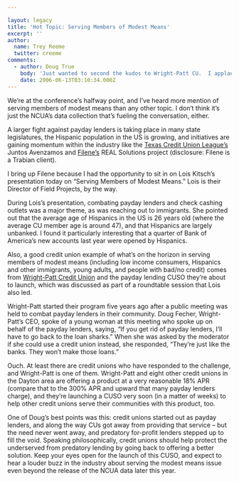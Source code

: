 ```yaml
---

layout: legacy
title: 'Hot Topic: Serving Members of Modest Means'
excerpt: ''
author:
  name: Trey Reeme
  twitter: creeme
comments:
  - author: Doug True
    body: 'Just wanted to second the kudos to Wright-Patt CU.  I applaud their effort to make a difference not only for their members but also to help other credit unions find a turn key way to offer a payday lending alternative.  From my review of what they have been doing, is they have gained experience in how to offer the product in the best interest of the entire membership - meaning the product stands on its own and is not subsidized or a loss leader.  '
    date: 2006-06-13T03:10:34.000Z
---
```


<p>We&#8217;re at the conference&#8217;s halfway point, and I&#8217;ve heard more mention of serving members of modest means than any other topic.  I don&#8217;t think it&#8217;s just the <span class="caps">NCUA</span>&#8217;s data collection that&#8217;s fueling the conversation, either.</p>
<p>A larger fight against payday lenders is taking place in many state legislatures, the Hispanic population in the US is growing, and initiatives are gaining momentum within the industry like the <a href="http://www.tcul.coop">Texas Credit Union League&#8217;s</a> Juntos Avenzamos and <a href="http://www.filene.org">Filene&#8217;s</a> REAL Solutions project (disclosure: Filene is a Trabian client).</p>
<p>I bring up Filene because I had the opportunity to sit in on Lois Kitsch&#8217;s presentation today on &#8220;Serving Members of Modest Means.&#8221; Lois is their Director of Field Projects, by the way.</p>
<p>During Lois&#8217;s presentation, combating payday lenders and check cashing outlets was a major theme, as was reaching out to immigrants.  She pointed out that the average age of Hispanics in the US is 26 years old (where the average CU member age is around 47), and that Hispanics are largely unbanked.  I found it particularly interesting that a quarter of Bank of America&#8217;s new accounts last year were opened by Hispanics.</p>
<p>Also, a good credit union example of what&#8217;s on the horizon in serving members of modest means (including low income consumers, Hispanics and other immigrants, young adults, and people with bad/no credit) comes from <a href="http://www.wright-pattcu.com">Wright-Patt Credit Union</a> and the payday lending <span class="caps">CUSO</span> they&#8217;re about to launch, which was discussed as part of a roundtable session that Lois also led.</p>
<p>Wright-Patt started their program five years ago after a public meeting was held to combat payday lenders in their community.  Doug Fecher, Wright-Patt&#8217;s <span class="caps">CEO</span>, spoke of a young woman at this meeting who spoke up on behalf of the payday lenders, saying, &#8220;If you get rid of payday lenders, I&#8217;ll have to go back to the loan sharks.&#8221;  When she was asked by the moderator if she could use a credit union instead, she responded, &#8220;They&#8217;re just like the banks.  They won&#8217;t make those loans.&#8221;</p>
<p>Ouch.  At least there are credit unions who have responded to the challenge, and Wright-Patt is one of them.  Wright-Patt and eight other credit unions in the Dayton area are offering a product at a very reasonable 18% <span class="caps">APR</span> (compare that to the 300% <span class="caps">APR</span> and upward that many payday lenders charge), and they&#8217;re launching a <span class="caps">CUSO</span> very soon (in a matter of weeks) to help other credit unions serve their communities with this product, too.</p>
<p>One of Doug&#8217;s best points was this: credit unions started out as payday lenders, and along the way CUs got away from providing that service &#8211; but the need never went away, and predatory for-profit lenders stepped up to fill the void.  Speaking philosophically, credit unions should help protect the underserved from predatory lending by going back to offering a better solution.  Keep your eyes open for the launch of this <span class="caps">CUSO</span>, and expect to hear a louder buzz in the industry about serving the modest means issue even beyond the release of the <span class="caps">NCUA</span> data later this year.</p>